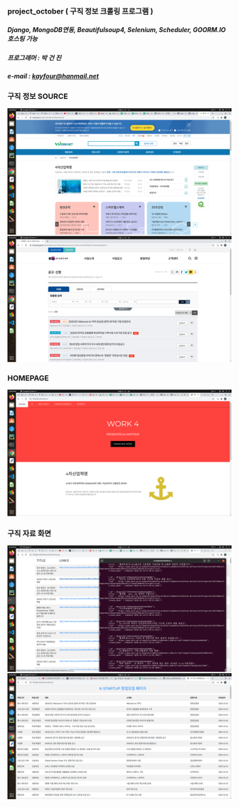 ### project_october ( 구직 정보 크롤링 프로그램 )
##### Django, MongoDB연동, Beautifulsoup4, Selenium, Scheduler, GOORM.IO 호스팅 가능

##### 프로그래머 : 박 건 진 
##### e-mail : kayfour@hanmail.net

### 구직 정보 SOURCE
<img src="https://github.com/kayfour/project_october/blob/master/datas/s_worknet.png">
<img src="https://github.com/kayfour/project_october/blob/master/datas/s_kstart.png">

### HOMEPAGE
<img src="https://github.com/kayfour/project_october/blob/master/datas/homepage.png">


### 구직 자료 화면
<img src="https://github.com/kayfour/project_october/blob/master/datas/p_worknet.png">
<img src="https://github.com/kayfour/project_october/blob/master/datas/p_kstart.png">  
  
